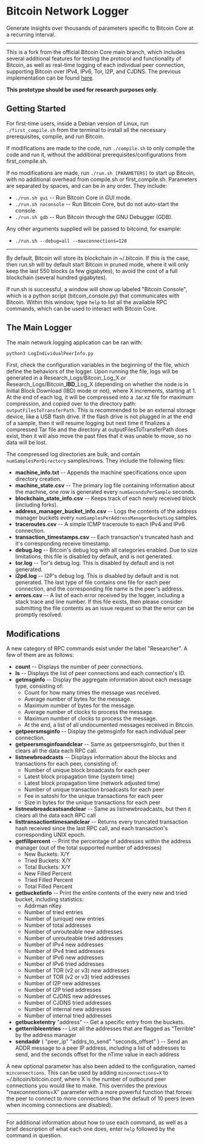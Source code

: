 Bitcoin Network Logger
=====================================
Generate insights over thousands of parameters specific to Bitcoin Core at a recurring interval.

---

This is a fork from the official Bitcoin Core main branch, which includes several additional features for testing the protocol and functionality of Bitcoin, as well as real-time logging of each individual peer connection, supporting Bitcoin over IPv4, IPv6, Tor, I2P, and CJDNS. The previous implementation can be found [here](https://github.com/simewu/bitcoin_researcher).

**This prototype should be used for research purposes only.**

Getting Started
----------------
For first-time users, inside a Debian version of Linux, run `./first_compile.sh` from the terminal to install all the necessary prerequisites, compile, and run Bitcoin.

If modifications are made to the code, run `./compile.sh` to only compile the code and run it, without the additional prerequisites/configurations from first_compile.sh.

If no modifications are made, run `./run.sh [PARAMETERS]` to start up Bitcoin, with no additional overhead from compile.sh or first_compile.sh. Parameters are separated by spaces, and can be in any order. They include:
* `./run.sh gui` -- Run Bitcoin Core in GUI mode.
* `./run.sh noconsole` -- Run Bitcoin Core, but do not auto-start the console.
* `./run.sh gdb` -- Run Bitcoin through the GNU Debugger (GDB).

Any other arguments supplied will be passed to bitcoind, for example:
* `./run.sh --debug=all --maxconnections=128`

---
By default, Bitcoin will store its blockchain in ~/.bitcoin. If this is the case, then run.sh will by default start Bitcoin in pruned mode, where it will only keep the last 550 blocks (a few gigabytes), to avoid the cost of a full blockchain (several hundred gigabytes).

If run.sh is successful, a window will show up labeled "Bitcoin Console", which is a python script (bitcoin_console.py) that communicates with Bitcoin. Within this window, type `help` to list all the available RPC commands, which can be used to interact with Bitcoin Core.

The Main Logger
----------------
The main network logging application can be ran with:
```python
python3 LogIndividualPeerInfo.py
```
First, check the configuration variables in the beginning of the file, which define the behaviors of the logger. Upon running the file, logs will be generated in a Research_Logs/Bitcoin_Log_X or Research_Logs/Bitcoin_**IBD**_Log_X (depending on whether the node is in Initial Block Download (IBD) mode or not), where X increments, starting at 1. At the end of each log, it will be compressed into a .tar.xz file for maximum compression, and copied over to the directory path: `outputFilesToTransferPath`. This is recommended to be an external storage device, like a USB flash drive. If the flash drive is not plugged in at the end of a sample, then it will resume logging but next time it finalizes a compressed Tar file and the directory at outputFilesToTransferPath does exist, then it will also move the past files that it was unable to move, so no data will be lost.

The compressed log directories are bulk, and contain `numSamplesPerDirectory` samples/rows. They include the following files:
* **machine_info.txt** -- Appends the machine specifications once upon directory creation.
* **machine_state.csv** -- The primary log file containing information about the machine, one row is generated every `numSecondsPerSample` seconds.
* **blockchain_state_info.csv** -- Keeps track of each newly received block (including forks).
* **address_manager_bucket_info.csv** -- Logs the contents of the address manager buckets every `numSamplesPerAddressManagerBucketLog` samples.
* **traceroutes.csv** -- A simple ICMP traceroute to each IPv4 and IPv6 connection.
* **transaction_timestamps.csv** -- Each transaction's truncated hash and it's corresponding receive timestamp.
* **debug.log** -- Bitcoin's debug log with all categories enabled. Due to size limitations, this file is disabled by default, and is not generated.
* **tor.log** -- Tor's debug log. This is disabled by default and is not generated.
* **i2pd.log** -- I2P's debug log. This is disabled by default and is not generated.
The last type of file contains one file for each peer connection, and the corresponding file name is the peer's address.
* **errors.csv** -- A list of each error received by the logger, including a stack trace and line number. If this file exists, then please consider submitting the file contents as an issue request so that the error can be promptly resolved.

Modifications
----------------

A new category of RPC commands exist under the label "Researcher". A few of them are as follows:
* **count** -- Displays the number of peer connections.
* **ls** -- Displays the list of peer connections and each connection's ID.
* **getmsginfo** -- Display the aggregate information about each message type, consisting of:
	* Count for how many times the message was received.
	* Average number of bytes for the message.
	* Maximum number of bytes for the message.
	* Average number of clocks to process the message.
	* Maximum number of clocks to process the message.
	* At the end, a list of all undocumented messages received in Bitcoin.
* **getpeersmsginfo** -- Display the getmsginfo for each individual peer connection.
* **getpeersmsginfoandclear** -- Same as getpeersmsginfo, but then it clears all the data each RPC call.
* **listnewbroadcasts** -- Displays information about the blocks and transactions for each peer, consisting of:
	* Number of unique block broadcasts for each peer
	* Latest block propagation time (system time)
	* Latest block propagation time (network adjusted time)
	* Number of unique transaction broadcasts for each peer
	* Fee in satoshi for the unique transactions for each peer
	* Size in bytes for the unique transactions for each peer
* **listnewbroadcastsandclear** -- Same as listnewbroadcasts, but then it clears all the data each RPC call
* **listtransactiontimesandclear** -- Returns every truncated transaction hash received since the last RPC call, and each transaction's corresponding UNIX epoch.
* **getfillpercent** -- Print the percentage of addresses within the address manager (out of the total supported number of addresses)
	* New Buckets: X/Y
	* Tried Buckets: X/Y
	* Total Buckets: X/Y
	* New Filled Percent
	* Tried Filled Percent
	* Total Filled Percent
* **getbucketinfo** -- Print the entire contents of the every new and tried bucket, including statistics:
	* Addrman nKey
	* Number of tried entries
	* Number of (unique) new entries
	* Number of total addresses
	* Number of unrouteable new addresses
	* Number of unrouteable tried addresses
	* Number of IPv4 new addresses
	* Number of IPv4 tried addresses
	* Number of IPv6 new addresses
	* Number of IPv6 tried addresses
	* Number of TOR (v2 or v3) new addresses
	* Number of TOR (v2 or v3) tried addresses
	* Number of I2P new addresses
	* Number of I2P tried addresses
	* Number of CJDNS new addresses
	* Number of CJDNS tried addresses
	* Number of internal new addresses
	* Number of internal tried addresses
* **getbucketentry** "address" -- Get a specific entry from the buckets.
* **getterribleentries** -- List all the addresses that are flagged as "Terrible" by the address manager
* **sendaddr** ( "peer_ip" "addrs_to_send" "seconds_offset" ) -- Send an ADDR message to a peer IP address, including a list of addresses to send, and the seconds offset for the nTime value in each address

A new optional parameter has also been added to the configuration, named `minconnections`. This can be used by adding `minconnections=X` to ~/.bitcoin/bitcoin.conf, where X is the number of outbound peer connections you would like to make. This overrides the previous "maxconnections=X" parameter with a more powerful function that forces the peer to connect to more connections than the default of 10 peers (even when incoming connections are disabled). 

---

For additional information about how to use each command, as well as a brief description of what each one does, enter `help` followed by the command in question.
